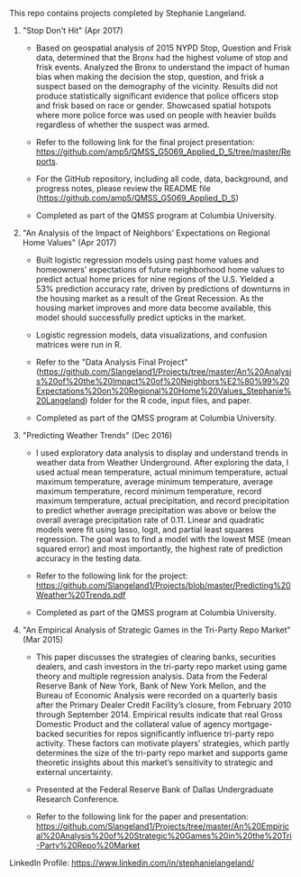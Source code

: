 This repo contains projects completed by Stephanie Langeland.

1) "Stop Don't Hit" (Apr 2017)

   * Based on geospatial analysis of 2015 NYPD Stop, Question and Frisk data, determined that the Bronx had the highest volume of stop and frisk events. Analyzed the Bronx to understand the impact of human bias when making the decision the stop, question, and frisk a suspect based on the demography of the vicinity. Results did not produce statistically significant evidence that police officers stop and frisk based on race or gender. Showcased spatial hotspots where more police force was used on people with heavier builds regardless of whether the suspect was armed. 

   * Refer to the following link for the final project presentation:  https://github.com/amp5/QMSS_G5069_Applied_D_S/tree/master/Reports.  
   
    * For the GitHub repository, including all code, data, background, and progress notes, please review the README file (https://github.com/amp5/QMSS_G5069_Applied_D_S)
    
     * Completed as part of the QMSS program at Columbia University.

2) "An Analysis of the Impact of Neighbors’ Expectations on Regional Home Values" (Apr 2017)
   
   * Built logistic regression models using past home values and homeowners’ expectations of future neighborhood home values to predict actual home prices for nine regions of the U.S. Yielded a 53% prediction accuracy rate, driven by predictions of downturns in the housing market as a result of the Great Recession. As the housing market improves and more data become available, this model should successfully predict upticks in the market.  

   * Logistic regression models, data visualizations, and confusion matrices were run in R.
   
   * Refer to the "Data Analysis Final Project" (https://github.com/Slangeland1/Projects/tree/master/An%20Analysis%20of%20the%20Impact%20of%20Neighbors%E2%80%99%20Expectations%20on%20Regional%20Home%20Values_Stephanie%20Langeland) folder for the R code, input files, and paper. 
   
    * Completed as part of the QMSS program at Columbia University.


3) "Predicting Weather Trends" (Dec 2016)
   
   * I used exploratory data analysis to display and understand trends in weather data from Weather Underground. After exploring the data, I used actual mean temperature, actual minimum temperature, actual maximum temperature, average minimum temperature, average maximum temperature, record minimum temperature, record maximum temperature, actual precipitation, and record precipitation to predict whether average precipitation was above or below the overall average precipitation rate of 0.11. Linear and quadratic models were fit using lasso, logit, and partial least squares regression. The goal was to find a model with the lowest MSE (mean squared error) and most importantly, the highest rate of prediction accuracy in the testing data.
   
   * Refer to the following link for the project:  https://github.com/Slangeland1/Projects/blob/master/Predicting%20Weather%20Trends.pdf
   
   * Completed as part of the QMSS program at Columbia University.
   
4) "An Empirical Analysis of Strategic Games in the Tri-Party Repo Market" (Mar 2015)

   * This paper discusses the strategies of clearing banks, securities dealers, and cash investors in the tri-party repo market using game theory and multiple regression analysis. Data from the Federal Reserve Bank of New York, Bank of New York Mellon, and the Bureau of Economic Analysis were recorded on a quarterly basis after the Primary Dealer Credit Facility’s closure, from February 2010 through September 2014. Empirical results indicate that real Gross Domestic Product and the collateral value of agency mortgage-backed securities for repos significantly influence tri-party repo activity. These factors can motivate players’ strategies, which partly determines the size of the tri-party repo market and supports game theoretic insights about this market’s sensitivity to strategic and external uncertainty.

   * Presented at the Federal Reserve Bank of Dallas Undergraduate Research Conference. 
      
   * Refer to the following link for the paper and presentation:  https://github.com/Slangeland1/Projects/tree/master/An%20Empirical%20Analysis%20of%20Strategic%20Games%20in%20the%20Tri-Party%20Repo%20Market

LinkedIn Profile:  https://www.linkedin.com/in/stephanielangeland/
